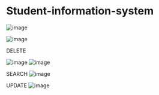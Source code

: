 # Student-information-system

![image](https://github.com/user-attachments/assets/9aef7f35-cb09-4cf4-9e46-4aeac5cffee0)

![image](https://github.com/user-attachments/assets/b5e9444a-c51d-48db-a495-2d7455fffcc2)

DELETE 

![image](https://github.com/user-attachments/assets/94f5c976-4cdf-4f25-80a0-f4fcbed0c104)
![image](https://github.com/user-attachments/assets/f3e78e49-c6bd-438d-9921-8a32fa404e78)

SEARCH
![image](https://github.com/user-attachments/assets/df156b4c-121c-4462-bd37-1ad9bfde00ae)
 
UPDATE 
![image](https://github.com/user-attachments/assets/1f6c180d-90d2-4ee0-b8f2-6116e956f952)
